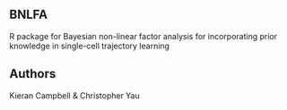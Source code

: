 ## BNLFA

R package for Bayesian non-linear factor analysis for incorporating prior knowledge in single-cell trajectory learning

## Authors

Kieran Campbell & Christopher Yau

